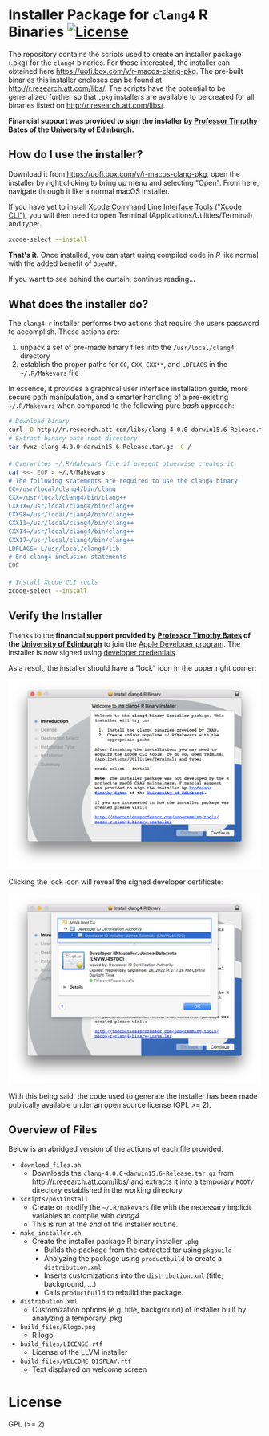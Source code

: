 
# Installer Package for `clang4` R Binaries [![License](https://img.shields.io/badge/license-GPL%20%28%3E=%202%29-brightgreen.svg?style=flat)](http://www.gnu.org/licenses/gpl-2.0.html)

The repository contains the scripts used to create an installer package (.pkg)
for the `clang4` binaries. For those interested, the installer can obtained
here <https://uofi.box.com/v/r-macos-clang-pkg>. The pre-built binaries this
installer encloses can be found at <http://r.research.att.com/libs/>. The scripts 
have the potential to be generalized further so that `.pkg` installers are available 
to be created for all binaries listed on <http://r.research.att.com/libs/>.

**Financial support was provided to sign the installer by [Professor Timothy Bates](http://www.ed.ac.uk/profile/timothy-bates) of the [University of Edinburgh](http://www.ed.ac.uk/).**

## How do I use the installer?

Download it from <https://uofi.box.com/v/r-macos-clang-pkg>, open the installer by right clicking to bring up menu and selecting "Open". From here, navigate through it like a normal macOS installer.

If you have yet to install [Xcode Command Line Interface Tools ("Xcode CLI")](https://developer.apple.com/library/content/technotes/tn2339/_index.html#//apple_ref/doc/uid/DTS40014588-CH1-WHAT_IS_THE_COMMAND_LINE_TOOLS_PACKAGE_), you will then need to open Terminal (Applications/Utilities/Terminal) and type:

```bash
xcode-select --install
```

**That's it.** Once installed, you can start using compiled code
in _R_ like normal with the added benefit of `OpenMP`.

If you want to see behind the curtain, continue reading...

## What does the installer do?

The `clang4-r` installer performs two actions that require
the users password to accomplish. These actions are:

1. unpack a set of pre-made binary files into 
    the `/usr/local/clang4` directory
2. establish the proper paths for `CC`, `CXX`, `CXX**`,
    and `LDFLAGS` in the  `~/.R/Makevars` file

In essence, it provides a graphical user interface installation guide,
more secure path manipulation, and a smarter handling of a pre-existing `~/.R/Makevars`
when compared to the following pure _bash_ approach:

```bash
# Download binary
curl -O http://r.research.att.com/libs/clang-4.0.0-darwin15.6-Release.tar.gz
# Extract binary onto root directory
tar fvxz clang-4.0.0-darwin15.6-Release.tar.gz -C /

# Overwrites ~/.R/Makevars file if present otherwise creates it
cat <<- EOF > ~/.R/Makevars
# The following statements are required to use the clang4 binary
CC=/usr/local/clang4/bin/clang
CXX=/usr/local/clang4/bin/clang++
CXX1X=/usr/local/clang4/bin/clang++
CXX98=/usr/local/clang4/bin/clang++
CXX11=/usr/local/clang4/bin/clang++
CXX14=/usr/local/clang4/bin/clang++
CXX17=/usr/local/clang4/bin/clang++
LDFLAGS=-L/usr/local/clang4/lib
# End clang4 inclusion statements
EOF

# Install Xcode CLI tools
xcode-select --install
```

## Verify the Installer

Thanks to the **financial support provided by [Professor Timothy Bates](http://www.ed.ac.uk/profile/timothy-bates) of
the [University of Edinburgh](http://www.ed.ac.uk/)** to join the [Apple Developer program](https://developer.apple.com/).
The installer is now signed using [developer credentials](https://developer.apple.com/library/content/documentation/IDEs/Conceptual/AppDistributionGuide/MaintainingCertificates/MaintainingCertificates.html).

As a result, the installer should have a "lock" icon in the upper right corner:

![Signed Installer Lock Icon](readme_img/lock_icon.png)

Clicking the lock icon will reveal the signed developer certificate:

![Signed Developer Certificate](readme_img/signed_certificate.png)

With this being said, the code used to generate the installer has been made publically available under an open source license (GPL >= 2). 

## Overview of Files

Below is an abridged version of the actions of each file provided.

- `download_files.sh`
   - Downloads the `clang-4.0.0-darwin15.6-Release.tar.gz` from
    <http://r.research.att.com/libs/> and extracts it into a temporary `ROOT/` directory 
	established in the working directory
- `scripts/postinstall`
   - Create or modify the `~/.R/Makevars` file with the necessary implicit variables
     to compile with _clang4_.
   - This is run at the _end_ of the installer routine.
- `make_installer.sh`
   - Create the installer package R binary installer `.pkg`
      - Builds the package from the extracted tar using `pkgbuild` 
      - Analyzing the package using `productbuild` to create a `distribution.xml`   
	  - Inserts customizations into the `distribution.xml` (title, background, ...)
	  - Calls `productbuild` to rebuild the package.
- `distribution.xml`
   - Customization options (e.g. title, background) of installer built by analyzing a temporary .pkg
- `build_files/Rlogo.png`
   - R logo
- `build_files/LICENSE.rtf`
   - License of the LLVM installer
- `build_files/WELCOME_DISPLAY.rtf`
   - Text displayed on welcome screen

# License

GPL (>= 2) 
